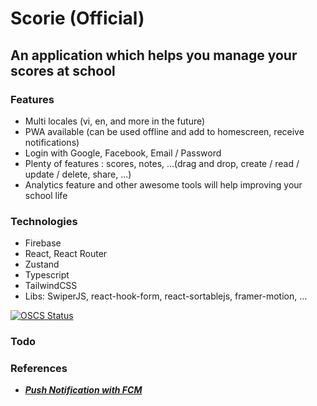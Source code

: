 # Scorie (Official)

## An application which helps you manage your scores at school

### Features

- Multi locales (vi, en, and more in the future)
- PWA available (can be used offline and add to homescreen, receive notifications)
- Login with Google, Facebook, Email / Password
- Plenty of features : scores, notes, ...(drag and drop, create / read / update / delete, share, ...)
- Analytics feature and other awesome tools will help improving your school life

### Technologies

- Firebase
- React, React Router
- Zustand
- Typescript
- TailwindCSS
- Libs: SwiperJS, react-hook-form, react-sortablejs, framer-motion, ...

[![OSCS Status](https://www.oscs1024.com/platform/badge/yuran1811/Scorie.svg?size=small)](https://www.oscs1024.com/project/yuran1811/Scorie?ref=badge_small)

### Todo

### References

- [**_Push Notification with FCM_**](https://blog.logrocket.com/push-notifications-react-firebase/)
